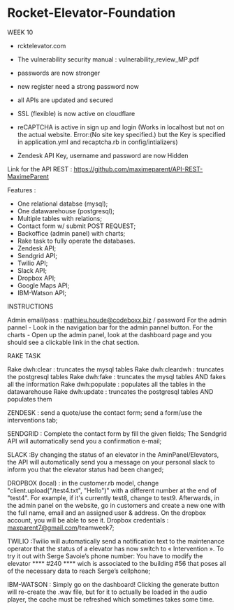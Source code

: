 # Rocket-Elevator-Foundation
WEEK 10

- rcktelevator.com

- The vulnerability security manual : vulnerability_review_MP.pdf
- passwords are now stronger
- new register need a strong password now
- all APIs are updated and secured
- SSL (flexible) is now active on cloudflare
- reCAPTCHA is active in sign up and login (Works in localhost but not on the actual website. Error:(No site key specified.) but the Key is specified in application.yml and recaptcha.rb in config/intializers)
- Zendesk API Key, username and password are now Hidden



Link for the API REST : https://github.com/maximeparent/API-REST-MaximeParent

Features :
- One relational databse (mysql);
- One datawarehouse (postgresql);
- Multiple tables with relations;
- Contact form w/ submit POST REQUEST;
- Backoffice (admin panel) with charts;
- Rake task to fully operate the databases.
- Zendesk API;
- Sendgrid API;
- Twilio API;
- Slack API;
- Dropbox API;
- Google Maps API;
- IBM-Watson API;


INSTRUCTIONS

Admin email/pass : mathieu.houde@codeboxx.biz / password For the admin pannel - Look in the navigation bar for the admin pannel button. For the charts - Open up the admin panel, look at the dashboard page and you should see a clickable link in the chat section.

RAKE TASK

Rake dwh:clear : truncates the mysql tables
Rake dwh:cleardwh : truncates the postgresql tables
Rake dwh:fake : truncates the mysql tables AND fakes all the information
Rake dwh:populate : populates all the tables in the datawarehouse
Rake dwh:update : truncates the postgresql tables AND populates them

ZENDESK : send a quote/use the contact form;
          send a form/use the interventions tab;

SENDGRID : Complete the contact form by fill the given fields; The Sendgrid API will automatically send you a confirmation e-mail;

SLACK :By changing the status of an elevator in the AminPanel/Elevators, the API will automatically send you a message on your personal slack to inform you that the elevator status had been changed; 

DROPBOX (local) : in the customer.rb model, change "client.upload("/test4.txt", "Hello")" with a different number at the end of "test4". For example, if it's currently test8, change to test9. Afterwards, in the admin panel on the website, go in customers and create a new one with the full name, email and an assigned user & address. On the dropbox account, you will be able to see it. Dropbox credentials : maxparent7@gmail.com/teamweek7;

TWILIO :Twilio will automatically send a notification text to the maintenance operator that the status of a elevator has now switch to « Intervention ».   To try it out with Serge Savoie’s phone number: You have to modify the elevator **** #240 **** wich is associated to the building #56 that poses all of the necessary data to reach Serge’s cellphone;

IBM-WATSON : Simply go on the dashboard! Clicking the generate button will re-create the .wav file, but for it to actually be loaded in the audio player, the cache must be refreshed which sometimes takes some time.
